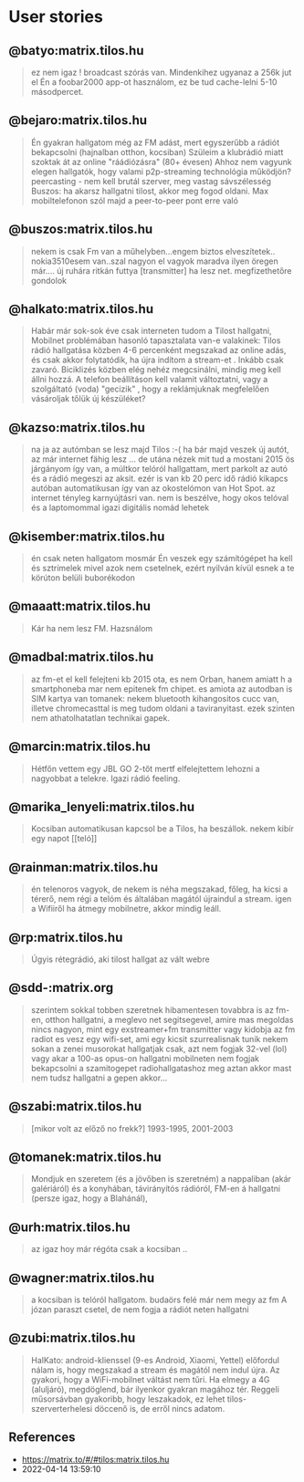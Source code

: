 # User stories

## @batyo:matrix.tilos.hu

> ez nem igaz ! broadcast szórás van. Mindenkihez ugyanaz a 256k jut el
> Én a foobar2000 app-ot használom, ez be tud cache-lelni 5-10 másodpercet.

## @bejaro:matrix.tilos.hu

> Én gyakran hallgatom még az FM adást, mert egyszerűbb a rádiót bekapcsolni (hajnalban otthon, kocsiban)
> Szüleim a klubrádió miatt szoktak át az online "ráádiózásra" (80+ évesen)
> Ahhoz nem vagyunk elegen hallgatók, hogy valami p2p-streaming technológia működjön?
> peercasting  -  nem kell brutál szerver, meg vastag sávszélesség
> Buszos: ha akarsz hallgatni tilost, akkor meg fogod oldani. Max mobiltelefonon szól majd
> a peer-to-peer pont erre való

## @buszos:matrix.tilos.hu

> nekem is csak Fm van a műhelyben...engem biztos elveszítetek..
> nokia3510esem van..szal nagyon el vagyok maradva
> ilyen öregen már.... új ruhára ritkán futtya
> [transmitter] ha lesz net. megfizethetőre gondolok

## @halkato:matrix.tilos.hu

> Habár már sok-sok éve csak interneten tudom a Tilost hallgatni,
> Mobilnet problémában hasonló tapasztalata van-e valakinek: Tilos rádió hallgatása közben 4-6 percenként megszakad az online adás, és csak akkor folytatódik, ha újra indítom a stream-et . Inkább csak zavaró. Biciklizés közben elég nehéz megcsinálni, mindig meg kell állni hozzá. A telefon beállításon kell valamit változtatni, vagy a szolgáltató (voda) "gecizik" , hogy a reklámjuknak megfelelően vásároljak tőlük új készüléket?

## @kazso:matrix.tilos.hu

> na ja az autómban se lesz majd Tilos :-( ha bár majd veszek új autót, az már internet fähig lesz ... de utána nézek mit tud a mostani 2015 ös járgányom
> így van, a múltkor telóról hallgattam, mert parkolt az autó és a rádió megeszi az aksit. ezér is van kb 20 perc idő rádió kikapcs autóban automatikusan
> így van az okostelómon van Hot Spot. az internet tényleg karnyújtásri van. nem is beszélve, hogy okos telóval és a laptomommal igazi digitális nomád lehetek

## @kisember:matrix.tilos.hu

> én csak neten hallgatom mosmár
> Én veszek egy számítógépet ha kell és sztrímelek
> mivel azok nem csetelnek, ezért nyilván kívül esnek a te körúton belüli buborékodon

## @maaatt:matrix.tilos.hu

> Kár ha nem lesz FM. Hazsnálom

## @madbal:matrix.tilos.hu

> az fm-et el kell felejteni kb 2015 ota, es nem Orban, hanem amiatt h a smartphoneba mar nem epitenek fm chipet. es amiota az autodban is SIM kartya van
> tomanek: nekem bluetooth kihangositos cucc van, illetve chromecasttal is meg tudom oldani a taviranyitast. ezek szinten nem athatolhatatlan technikai gapek.

## @marcin:matrix.tilos.hu

> Hétfőn vettem egy JBL GO 2-tőt mertf elfelejtettem lehozni a nagyobbat a telekre. Igazi rádió feeling.

## @marika_lenyeli:matrix.tilos.hu

> Kocsiban automatikusan kapcsol be a Tilos, ha beszállok.
> nekem kibír egy napot [[teló]]

## @rainman:matrix.tilos.hu

> én telenoros vagyok, de nekem is néha megszakad, főleg, ha kicsi a térerő, nem régi a telóm és általában magától újraindul a stream. igen a Wifiiről ha átmegy mobilnetre, akkor mindig leáll.

## @rp:matrix.tilos.hu

> Úgyis rétegrádió, aki tilost hallgat az vált webre

## @sdd-:matrix.org

> szerintem sokkal tobben szeretnek hibamentesen tovabbra is az fm-en, otthon hallgatni, a meglevo net segitsegevel, amire mas megoldas nincs nagyon, mint egy exstreamer+fm transmitter
vagy kidobja az fm radiot es vesz egy wifi-set, ami egy kicsit szurrealisnak tunik nekem
sokan a zenei musorokat hallgatjak csak, azt nem fogjak 32-vel (lol) vagy akar a 100-as opus-on hallgatni mobilneten
> nem fogjak bekapcsolni a szamitogepet radiohallgatashoz meg aztan akkor mast nem tudsz hallgatni a gepen akkor...

## @szabi:matrix.tilos.hu

> [mikor volt az előző no frekk?] 1993-1995, 2001-2003

## @tomanek:matrix.tilos.hu

> Mondjuk en szeretem (és a jövőben is szeretném) a nappaliban (akár galériáról) és a konyhában, távirányítós rádióról, FM-en á hallgatni (persze igaz, hogy a Blahánál),

## @urh:matrix.tilos.hu

> az igaz hoy már régóta csak a kocsiban ..

## @wagner:matrix.tilos.hu

> a kocsiban is telóról hallgatom.
> budaörs felé már nem megy az fm
> A józan paraszt csetel, de nem fogja a rádiót neten hallgatni

## @zubi:matrix.tilos.hu

> HalKato: android-klienssel (9-es Android, Xiaomi, Yettel) előfordul nálam is, hogy megszakad a stream és magától nem indul újra. Az gyakori, hogy a WiFi-mobilnet váltást nem tűri. Ha elmegy a 4G (aluljáró), megdöglend, bár ilyenkor gyakran magához tér. Reggeli műsorsávban gyakoribb, hogy leszakadok, ez lehet tilos-szerverterhelesi döccenő is, de erről nincs adatom.

## References

* https://matrix.to/#/#tilos:matrix.tilos.hu
* 2022-04-14 13:59:10
